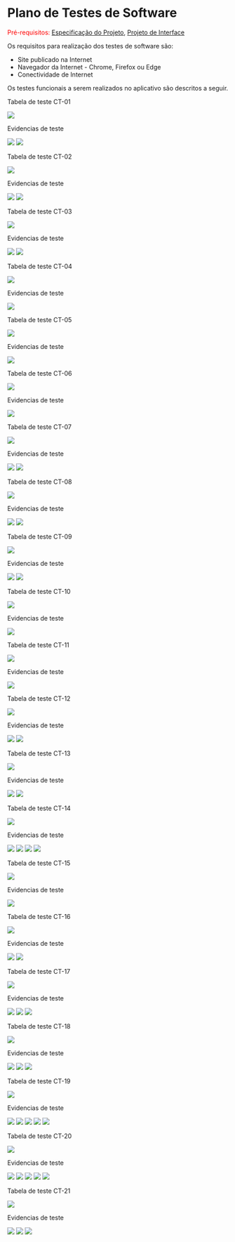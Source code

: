 # Plano de Testes de Software

<span style="color:red">Pré-requisitos: <a href="2-Especificação do Projeto.md"> Especificação do Projeto</a></span>, <a href="3-Projeto de Interface.md"> Projeto de Interface</a>

Os requisitos para realização dos testes de software são:

  * Site publicado na Internet
  * Navegador da Internet - Chrome, Firefox ou Edge
  * Conectividade de Internet

Os testes funcionais a serem realizados no aplicativo são descritos a seguir.

Tabela de teste CT-01

<img src="img/tabela_testes/vitor/ct-01.jpg" />

Evidencias de teste

<img src="img/evidencias_testes/vitor/ct_01_001.jpg" />
<img src="img/evidencias_testes/vitor/ct_01_002.jpg" />

Tabela de teste CT-02

<img src="img/tabela_testes/vitor/ct-02.jpg" />

Evidencias de teste

<img src="img/evidencias_testes/vitor/ct_02_001.jpg" />
<img src="img/evidencias_testes/vitor/ct_02_002.jpg" />

Tabela de teste CT-03

<img src="img/tabela_testes/vitor/ct-03.jpg" />

Evidencias de teste

<img src="img/evidencias_testes/vitor/ct_03_001.jpg" />
<img src="img/evidencias_testes/vitor/ct_03_002.jpg" />

Tabela de teste CT-04

<img src="img/tabela_testes/vitor/ct-04.jpg" />

Evidencias de teste

<img src="img/evidencias_testes/vitor/ct_04_001.jpg" />

Tabela de teste CT-05

<img src="img/tabela_testes/vitor/ct-05.jpg" />

Evidencias de teste

<img src="img/evidencias_testes/vitor/ct_05_001.jpg" />

Tabela de teste CT-06

<img src="img/tabela_testes/vitor/ct-06.jpg" />

Evidencias de teste

<img src="img/evidencias_testes/vitor/ct_06_001.jpg" />

Tabela de teste CT-07

<img src="img/tabela_testes/vitor/ct-07.jpg" />

Evidencias de teste

<img src="img/evidencias_testes/vitor/ct_07_001.jpg" />
<img src="img/evidencias_testes/vitor/ct_07_002.jpg" />

Tabela de teste CT-08

<img src="img/tabela_testes/vitor/ct-08.jpg" />

Evidencias de teste

<img src="img/evidencias_testes/vitor/ct_08_001.jpg" />
<img src="img/evidencias_testes/vitor/ct_08_002.jpg" />

Tabela de teste CT-09

<img src="img/tabela_testes/vitor/ct-09.jpg" />

Evidencias de teste

<img src="img/evidencias_testes/vitor/ct_09_001.jpg" />
<img src="img/evidencias_testes/vitor/ct_09_002.jpg" />

Tabela de teste CT-10

<img src="img/tabela_testes/vitor/ct-10.jpg" />

Evidencias de teste

<img src="img/evidencias_testes/vitor/ct_10_001.jpg" />

Tabela de teste CT-11

<img src="img/tabela_testes/vitor/ct-11.jpg" />

Evidencias de teste

<img src="img/evidencias_testes/vitor/ct_11_001.jpg" />

Tabela de teste CT-12

<img src="img/tabela_testes/vitor/ct-12.jpg" />

Evidencias de teste

<img src="img/evidencias_testes/vitor/ct_12_001.jpg" />
<img src="img/evidencias_testes/vitor/ct_12_002.jpg" />

Tabela de teste CT-13

<img src="img/tabela_testes/vitor/ct-13.jpg" />

Evidencias de teste

<img src="img/evidencias_testes/vitor/ct_13_001.jpg" />
<img src="img/evidencias_testes/vitor/ct_13_002.jpg" />

Tabela de teste CT-14

<img src="img/tabela_testes/vitor/ct-14.jpg" />

Evidencias de teste

<img src="img/evidencias_testes/vitor/ct_14_001.jpg" />
<img src="img/evidencias_testes/vitor/ct_14_002.jpg" />
<img src="img/evidencias_testes/vitor/ct_14_003.jpg" />
<img src="img/evidencias_testes/vitor/ct_14_004.jpg" />

Tabela de teste CT-15

<img src="img/tabela_testes/vitor/ct-15.jpg" />

Evidencias de teste

<img src="img/evidencias_testes/vitor/ct_15_001.jpg" />

Tabela de teste CT-16

<img src="img/tabela_testes/vitor/ct-16.jpg" />

Evidencias de teste

<img src="img/evidencias_testes/vitor/ct_16_001.jpg" />
<img src="img/evidencias_testes/vitor/ct_16_002.jpg" />

Tabela de teste CT-17

<img src="img/tabela_testes/vitor/ct-17.jpg" />

Evidencias de teste

<img src="img/evidencias_testes/vitor/ct_17_001.jpg" />
<img src="img/evidencias_testes/vitor/ct_17_002.jpg" />
<img src="img/evidencias_testes/vitor/ct_17_003.jpg" />

Tabela de teste CT-18

<img src="img/tabela_testes/vitor/ct-18.jpg" />

Evidencias de teste

<img src="img/evidencias_testes/vitor/ct_18_001.jpg" />
<img src="img/evidencias_testes/vitor/ct_18_002.jpg" />
<img src="img/evidencias_testes/vitor/ct_18_003.jpg" />

Tabela de teste CT-19

<img src="img/tabela_testes/vitor/ct-19.jpg" />

Evidencias de teste

<img src="img/evidencias_testes/vitor/ct_19_001.jpg" />
<img src="img/evidencias_testes/vitor/ct_19_002.jpg" />
<img src="img/evidencias_testes/vitor/ct_19_003.jpg" />
<img src="img/evidencias_testes/vitor/ct_19_004.jpg" />
<img src="img/evidencias_testes/vitor/ct_19_005.jpg" />

Tabela de teste CT-20

<img src="img/tabela_testes/vitor/ct-20.jpg" />

Evidencias de teste

<img src="img/evidencias_testes/vitor/ct_20_001.jpg" />
<img src="img/evidencias_testes/vitor/ct_20_002.jpg" />
<img src="img/evidencias_testes/vitor/ct_20_003.jpg" />
<img src="img/evidencias_testes/vitor/ct_20_004.jpg" />
<img src="img/evidencias_testes/vitor/ct_20_005.jpg" />

Tabela de teste CT-21

<img src="img/tabela_testes/vitor/ct-21.jpg" />

Evidencias de teste

<img src="img/evidencias_testes/vitor/ct_21_001.jpg" />
<img src="img/evidencias_testes/vitor/ct_21_002.jpg" />
<img src="img/evidencias_testes/vitor/ct_21_003.jpg" />